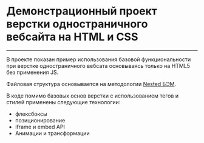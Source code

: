 # Демонстрационный проект верстки одностраничного вебсайта на HTML и CSS
------
В проекте показан пример использования базовой функциональности при верстке одностраничного вебсата основываясь только на HTML5 без применения JS.

Файловая структура основывается на методологии [Nested БЭМ](https://ru.bem.info/methodology/filestructure/#nested).

В коде помимо базовых основ верстки с использованием тегов и стилей применены следующие технологии:
* флексбоксы
* позиционирование
* iframe и embed API
* Анимации и трансформации
